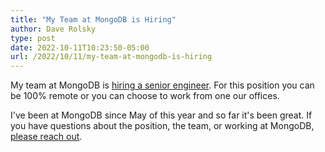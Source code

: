 ```yaml
---
title: "My Team at MongoDB is Hiring"
author: Dave Rolsky
type: post
date: 2022-10-11T10:23:50-05:00
url: /2022/10/11/my-team-at-mongodb-is-hiring
---
```


My team at MongoDB is [hiring a senior
engineer](https://grnh.se/259028f41us). For this position you can be 100%
remote or you can choose to work from one our offices.

I've been at MongoDB since May of this year and so far it's been great. If you
have questions about the position, the team, or working at MongoDB, [please
reach out](mailto:autarch@urth.org).

